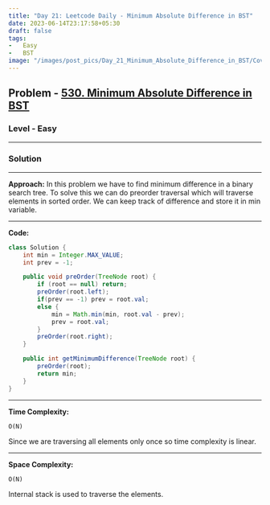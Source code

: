 ```yaml
---
title: "Day 21: Leetcode Daily - Minimum Absolute Difference in BST"
date: 2023-06-14T23:17:58+05:30
draft: false
tags:
-   Easy
-   BST
image: "/images/post_pics/Day_21_Minimum_Absolute_Difference_in_BST/Cover.png"
---
```



## Problem - [530. Minimum Absolute Difference in BST](https://leetcode.com/problems/minimum-absolute-difference-in-bst/description/)

### Level - Easy
---

### Solution

---
**Approach:**
In this problem we have to find minimum difference in a binary search tree. To solve this we can do preorder traversal which will traverse elements in sorted order. We can keep track of difference and store it in min variable.

---

**Code:**

```java
class Solution {
    int min = Integer.MAX_VALUE;
    int prev = -1;

    public void preOrder(TreeNode root) {
        if (root == null) return;
        preOrder(root.left);
        if(prev == -1) prev = root.val;
        else {
            min = Math.min(min, root.val - prev);
            prev = root.val;
        }
        preOrder(root.right);
    }

    public int getMinimumDifference(TreeNode root) {
        preOrder(root);
        return min;
    }
}

```
---

**Time Complexity:**
```
O(N)
```
Since we are traversing all elements only once so time complexity is linear.

---

**Space Complexity:**
```
O(N)
```
Internal stack is used to traverse the elements.

